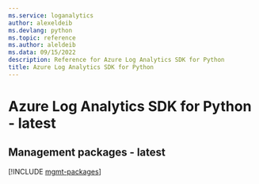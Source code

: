```yaml
---
ms.service: loganalytics
author: alexeldeib
ms.devlang: python
ms.topic: reference
ms.author: aleldeib
ms.data: 09/15/2022
description: Reference for Azure Log Analytics SDK for Python
title: Azure Log Analytics SDK for Python
---
```

# Azure Log Analytics SDK for Python - latest

## Management packages - latest
[!INCLUDE [mgmt-packages](log-analytics-mgmt-index.md)]